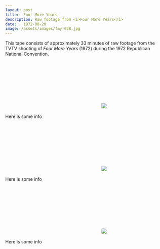 ```yaml
---
layout: post
title:  Four More Years
description: Raw footage from <i>Four More Years</i>
date:   1972-08-20
image: /assets/images/fmy-038.jpg
---
```


This tape consists of approximately 33 minutes of raw footage from the TVTV shooting of <i>Four More Years</i> (1972) during the 1972 Republican National Convention.
<script src="https://ajax.googleapis.com/ajax/libs/jquery/1.11.1/jquery.min.js"></script>

<script>
  function load_iframe (vid,img) {
    var iframe = $("#"+vid);
    var image = $("#"+img)
    <!-- alert(event); -->
    image.addClass("fade-out");
    iframe.attr("src", iframe.data("src"));
    iframe.addClass("iframe-loaded");
    <!-- iframe.attr("width", "100"); -->
  }
</script>

<!-- <button  onclick="load_iframe('video1frame')">hello</button> -->
<div class="row">
  <div class="col-md-4 col-sm-6 col-xs-12">
    <div class="iframe-div-container" onclick="load_iframe('video1frame','image1')" style="cursor: pointer;">
      <iframe class="iframe-overlaid" id="video1frame" frameborder="0" data-src="https://drive.google.com/file/d/1-EDQeDRvceC9KRA-ullNywgK679fZLVV/preview"></iframe>
      <image class="iframe-img" id="image1" src="{{ site.baseurl }}/assets/images/kovic.jpg"/>
    </div>
    <p>Here is some info</p>
  </div>
  <div class="col-md-4 col-sm-6 col-xs-12">
    <div class="iframe-div-container" onclick="load_iframe('video2frame','image2')" style="cursor: pointer;">
      <iframe class="iframe-overlaid" id="video2frame" frameborder="0" data-src="https://drive.google.com/file/d/1-EDQeDRvceC9KRA-ullNywgK679fZLVV/preview"></iframe>
      <image class="iframe-img" id="image2" src="{{ site.baseurl }}/assets/images/kovic.jpg"/>
    </div>
    <p>Here is some info</p>
  </div>
  <div class="col-md-4 col-sm-6 col-xs-12">
    <div class="iframe-div-container" onclick="load_iframe('video3frame','image3')" style="cursor: pointer;">
      <iframe class="iframe-overlaid" id="video3frame" frameborder="0" data-src="https://drive.google.com/file/d/1-EDQeDRvceC9KRA-ullNywgK679fZLVV/preview"></iframe>
      <image class="iframe-img" id="image3" src="{{ site.baseurl }}/assets/images/kovic.jpg"/>
    </div>
    <p>Here is some info</p>
  </div>
</div>


<!--
<div class="row my-2">
  <div class="col-4">
    <div class="iframe-container mx-auto">
      {% include drive_player.html id="1-EDQeDRvceC9KRA-ullNywgK679fZLVV" %}
      <p>This is some info.</p>
    </div>
  </div>
  <div class="col-4">
    <div class="iframe-container mx-auto">
      {% include drive_player.html id="1-EDQeDRvceC9KRA-ullNywgK679fZLVV" %}
      <p>This is some info.</p>
    </div>
  </div>
  <div class="col-4">
    <div class="iframe-container mx-auto">
      {% include drive_player.html id="1-EDQeDRvceC9KRA-ullNywgK679fZLVV" %}
      <p>This is some info.</p>
    </div>
  </div>
</div>
<div class="row my-2">
  <div class="col-4">
    <div class="iframe-container mx-auto">
      {% include drive_player.html id="1-EDQeDRvceC9KRA-ullNywgK679fZLVV" %}
      <p>This is some info.</p>
    </div>
  </div>
  <div class="col-4">
    <div class="iframe-container mx-auto">
      {% include drive_player.html id="1-EDQeDRvceC9KRA-ullNywgK679fZLVV" %}
      <p>This is some info.</p>
    </div>
  </div>
  <div class="col-4">
    <div class="iframe-container mx-auto">
      {% include drive_player.html id="1-EDQeDRvceC9KRA-ullNywgK679fZLVV" %}
      <p>This is some info.</p>
    </div>
  </div>
</div>
-->
